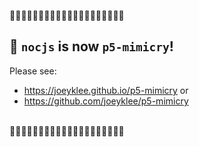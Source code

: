 🚨🚨🚨🚨🚨🚨🚨🚨🚨🚨🚨🚨🚨🚨🚨🚨🚨🚨🚨🚨<br>
## 📢 `nocjs` is now `p5-mimicry`! 

Please see: 
* https://joeyklee.github.io/p5-mimicry or 
* https://github.com/joeyklee/p5-mimicry

<br>
🚨🚨🚨🚨🚨🚨🚨🚨🚨🚨🚨🚨🚨🚨🚨🚨🚨🚨🚨🚨

